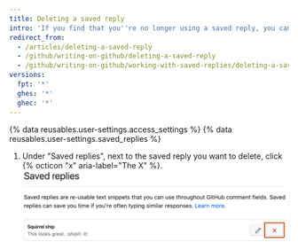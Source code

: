 ```yaml
---
title: Deleting a saved reply
intro: 'If you find that you''re no longer using a saved reply, you can delete it.'
redirect_from:
  - /articles/deleting-a-saved-reply
  - /github/writing-on-github/deleting-a-saved-reply
  - /github/writing-on-github/working-with-saved-replies/deleting-a-saved-reply
versions:
  fpt: '*'
  ghes: '*'
  ghec: '*'
---
```

{% data reusables.user-settings.access_settings %}
{% data reusables.user-settings.saved_replies %}
1. Under "Saved replies", next to the saved reply you want to delete, click {% octicon "x" aria-label="The X" %}.
![Screenshot of {% data variables.product.github %} settings for "Saved replies." To the right of the "Ship squirrel" reply, a delete button with a red X is outlined in orange.](/assets/images/help/writing/saved-replies-delete-existing.png)
